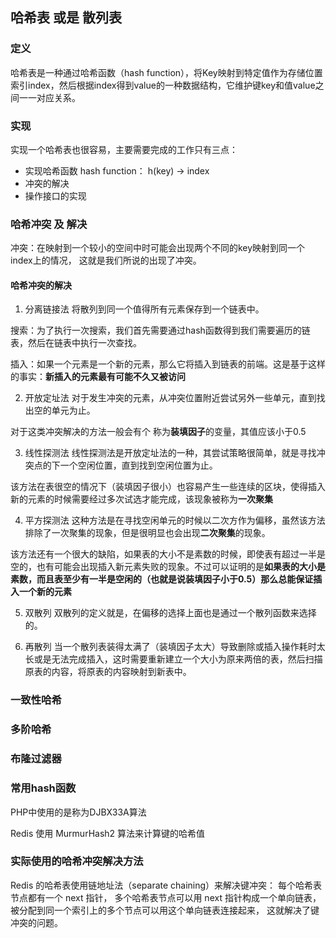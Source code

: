 ## 哈希表 或是 散列表

### 定义
哈希表是一种通过哈希函数（hash function），将Key映射到特定值作为存储位置索引index，然后根据index得到value的一种数据结构，它维护键key和值value之间一一对应关系。
### 实现
实现一个哈希表也很容易，主要需要完成的工作只有三点：

* 实现哈希函数 hash function： h(key) -> index
* 冲突的解决
* 操作接口的实现

### 哈希冲突 及 解决
冲突：在映射到一个较小的空间中时可能会出现两个不同的key映射到同一个index上的情况， 这就是我们所说的出现了冲突。

#### 哈希冲突的解决
1. 分离链接法
将散列到同一个值得所有元素保存到一个链表中。

搜索：为了执行一次搜索，我们首先需要通过hash函数得到我们需要遍历的链表，然后在链表中执行一次查找。

插入：如果一个元素是一个新的元素，那么它将插入到链表的前端。这是基于这样的事实：**新插入的元素最有可能不久又被访问**

2. 开放定址法
对于发生冲突的元素，从冲突位置附近尝试另外一些单元，直到找出空的单元为止。

对于这类冲突解决的方法一般会有个 称为**装填因子**的变量，其值应该小于0.5

3. 线性探测法
线性探测法是开放定址法的一种，其尝试策略很简单，就是寻找冲突点的下一个空闲位置，直到找到空闲位置为止。

该方法在表很空的情况下（装填因子很小）也容易产生一些连续的区块，使得插入新的元素的时候需要经过多次试选才能完成，该现象被称为**一次聚集**

4. 平方探测法
这种方法是在寻找空闲单元的时候以二次方作为偏移，虽然该方法排除了一次聚集的现象，但是很明显也会出现**二次聚集**的现象。

该方法还有一个很大的缺陷，如果表的大小不是素数的时候，即使表有超过一半是空的，也有可能会出现插入新元素失败的现象。不过可以证明的是**如果表的大小是素数，而且表至少有一半是空闲的（也就是说装填因子小于0.5）那么总能保证插入一个新的元素**

5. 双散列
双散列的定义就是，在偏移的选择上面也是通过一个散列函数来选择的。

6. 再散列
当一个散列表装得太满了（装填因子太大）导致删除或插入操作耗时太长或是无法完成插入，这时需要重新建立一个大小为原来两倍的表，然后扫描原表的内容，将原表的内容映射到新表中。

### 一致性哈希



### 多阶哈希

### 布隆过滤器

### 常用hash函数
PHP中使用的是称为DJBX33A算法

 Redis 使用 MurmurHash2 算法来计算键的哈希值

### 实际使用的哈希冲突解决方法
Redis 的哈希表使用链地址法（separate chaining）来解决键冲突： 每个哈希表节点都有一个 next 指针， 多个哈希表节点可以用 next 指针构成一个单向链表， 被分配到同一个索引上的多个节点可以用这个单向链表连接起来， 这就解决了键冲突的问题。